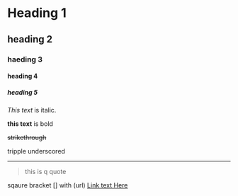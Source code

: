 # Heading 1
## heading 2
### haeding 3
#### heading 4
##### heading 5

<!-- Italic -->
*This text* is italic.

<!-- strong -->
**this text** is bold

<!-- strikethrough -->
~~strikethrough~~

<!-- horizontal line -->
tripple underscored
___

<!-- blockquote -->
> this is q quote

<!-- link -->
sqaure bracket [] with (url)
[Link text Here](https://link-url-here.org)